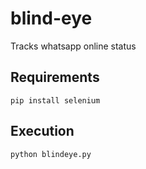 # blind-eye
Tracks whatsapp online status

## Requirements
`pip install selenium`

## Execution
`python blindeye.py`